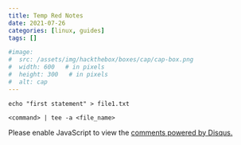 ```yaml
---
title: Temp Red Notes
date: 2021-07-26
categories: [linux, guides]
tags: []

#image:
#  src: /assets/img/hackthebox/boxes/cap/cap-box.png
#  width: 600   # in pixels
#  height: 300   # in pixels
#  alt: cap
---
```


```
echo "first statement" > file1.txt
```
```
<command> | tee -a <file_name>
```


<div id="disqus_thread"></div>
<script>
    /**
    *  RECOMMENDED CONFIGURATION VARIABLES: EDIT AND UNCOMMENT THE SECTION BELOW TO INSERT DYNAMIC VALUES FROM YOUR PLATFORM OR CMS.
    *  LEARN WHY DEFINING THESE VARIABLES IS IMPORTANT: https://disqus.com/admin/universalcode/#configuration-variables    */
    /*
    var disqus_config = function () {
    this.page.url = PAGE_URL;  // Replace PAGE_URL with your page's canonical URL variable
    this.page.identifier = PAGE_IDENTIFIER; // Replace PAGE_IDENTIFIER with your page's unique identifier variable
    };
    */
    (function() { // DON'T EDIT BELOW THIS LINE
    var d = document, s = d.createElement('script');
    s.src = 'https://cryptocrazy.disqus.com/embed.js';
    s.setAttribute('data-timestamp', +new Date());
    (d.head || d.body).appendChild(s);
    })();
</script>
<noscript>Please enable JavaScript to view the <a href="https://disqus.com/?ref_noscript">comments powered by Disqus.</a></noscript>
